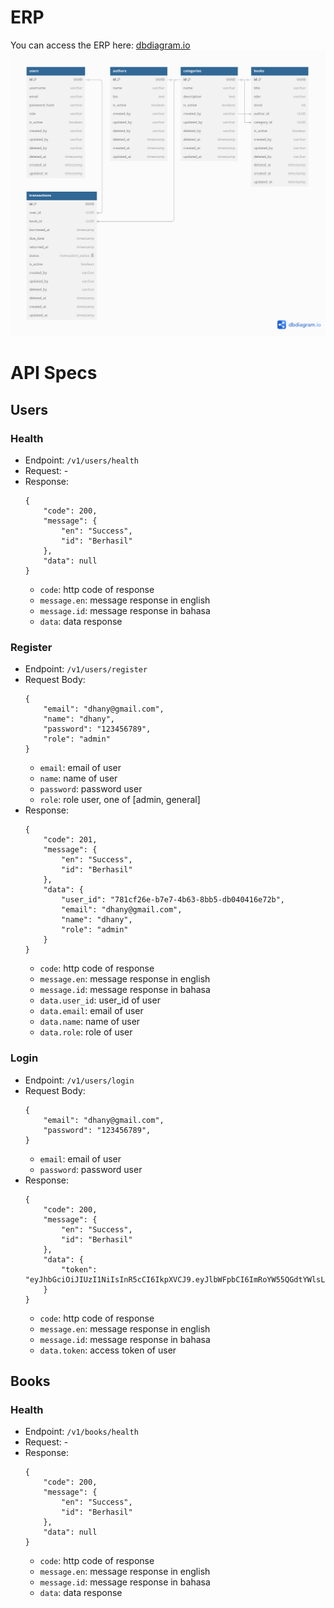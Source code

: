 # ERP
You can access the ERP here: [dbdiagram.io](https://dbdiagram.io/d/library-be-68417b95ba2a4ac57bf9e159)
![ERP](assets/img/erp.png)

# API Specs
## Users
### Health
- Endpoint: `/v1/users/health`
- Request: - 
- Response: 
    ```
    {
        "code": 200,
        "message": {
            "en": "Success",
            "id": "Berhasil"
        },
        "data": null
    }
    ```
    - `code`: http code of response
    - `message.en`: message response in english
    - `message.id`: message response in bahasa
    - `data`: data response
### Register
- Endpoint: `/v1/users/register`
- Request Body:
    ```
    {
        "email": "dhany@gmail.com",
        "name": "dhany",
        "password": "123456789",
        "role": "admin"
    }
    ```
    - `email`: email of user
    - `name`: name of user
    - `password`: password user
    - `role`: role user, one of [admin, general]
- Response: 
    ```
    {
        "code": 201,
        "message": {
            "en": "Success",
            "id": "Berhasil"
        },
        "data": {
            "user_id": "781cf26e-b7e7-4b63-8bb5-db040416e72b",
            "email": "dhany@gmail.com",
            "name": "dhany",
            "role": "admin"
        }
    }
    ```
    - `code`: http code of response
    - `message.en`: message response in english
    - `message.id`: message response in bahasa
    - `data.user_id`: user_id of user
    - `data.email`: email of user
    - `data.name`: name of user
    - `data.role`: role of user
### Login
- Endpoint: `/v1/users/login`
- Request Body:
    ```
    {
        "email": "dhany@gmail.com",
        "password": "123456789",
    }
    ```
    - `email`: email of user
    - `password`: password user
- Response: 
    ```
    {
        "code": 200,
        "message": {
            "en": "Success",
            "id": "Berhasil"
        },
        "data": {
            "token": "eyJhbGciOiJIUzI1NiIsInR5cCI6IkpXVCJ9.eyJlbWFpbCI6ImRoYW55QGdtYWlsLmNvbSIsImV4cCI6ODgyMjk0MzQ1OSwiaWF0IjoxNzQ5MzAyNTI1LCJpZCI6ImQ3NzQxMDcyLTQwYzktNGE0Mi04MDU1LTUzOWRkNDcwZDkyZiIsInJvbGUiOiJhZG1pbiJ9.YgoV9BuJ4sCZ2WZokrN5hX78w6SvgUJ4Xmgu1Sfz3po"
        }
    }
    ```
    - `code`: http code of response
    - `message.en`: message response in english
    - `message.id`: message response in bahasa
    - `data.token`: access token of user
## Books
### Health
- Endpoint: `/v1/books/health`
- Request: - 
- Response: 
    ```
    {
        "code": 200,
        "message": {
            "en": "Success",
            "id": "Berhasil"
        },
        "data": null
    }
    ```
    - `code`: http code of response
    - `message.en`: message response in english
    - `message.id`: message response in bahasa
    - `data`: data response